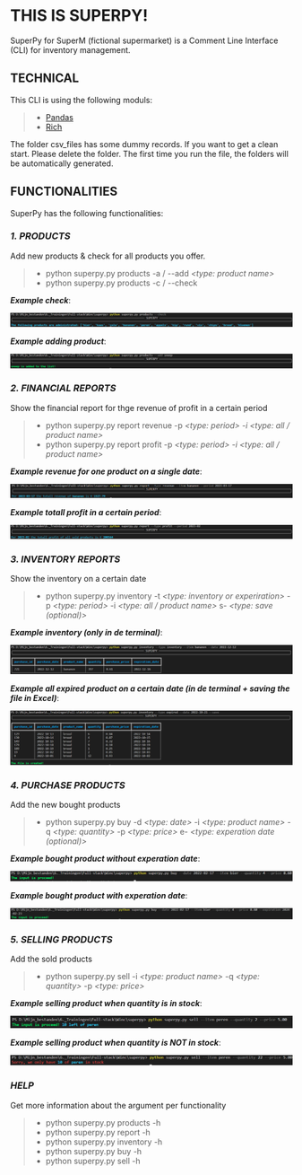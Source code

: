 # THIS IS SUPERPY!

SuperPy for SuperM (fictional supermarket) is a Comment Line Interface (CLI) for inventory management.

## **TECHNICAL**

This CLI is using the following moduls:

> - [Pandas](https://pandas.pydata.org/docs/)
> - [Rich](https://rich.readthedocs.io/en/stable/introduction.html)

The folder csv_files has some dummy records. If you want to get a clean start. Please delete the folder. The first time you run the file, the folders will be automatically generated.

## **FUNCTIONALITIES**

SuperPy has the following functionalities:

### _1. PRODUCTS_

Add new products & check for all products you offer.

> - python superpy.py products -a / --add _<type: product name>_
> - python superpy.py products -c / --check

**_Example check_**:

![An example of listing all products your company is offering](/assets/product_check.bmp)

**_Example adding product_**:

![An example of adding a new product to the list](/assets/product_add.bmp)

### _2. FINANCIAL REPORTS_

Show the financial report for thge revenue of profit in a certain period

> - python superpy.py report revenue -p _<type: period> -i <type: all / product name>_
> - python superpy.py report profit -p _<type: period> -i <type: all / product name>_

**_Example revenue for one product on a single date_**:

![An example of the revenue for one product on a single date](/assets/revenue_item_date.bmp)

**_Example totall profit in a certain period_**:

![An example of the totall profit in a certain period](/assets/profit_all_period.bmp)

### _3. INVENTORY REPORTS_

Show the inventory on a certain date

> - python superpy.py inventory -t _<type: inventory or experiration>_ -p _<type: period>_ -i _<type: all / product name>_ s- _<type: save (optional)>_

**_Example inventory (only in de terminal)_**:

![An example of a product in stock on a certain date](/assets/inventory_item.bmp)

**_Example all expired product on a certain date (in de terminal + saving the file in Excel)_**:

![An example of all expired product on a certain date](/assets/expired_all_save.bmp)

### _4. PURCHASE PRODUCTS_

Add the new bought products

> - python superpy.py buy -d _<type: date>_ -i _<type: product name>_ -q _<type: quantity>_ -p _<type: price>_ e- _<type: experation date (optional)>_

**_Example bought product without experation date_**:

![An example of adding a new bought product](/assets/buy.bmp)

**_Example bought product with experation date_**:

![An example of adding a new bought product](/assets/buy_exp.bmp)

### _5. SELLING PRODUCTS_

Add the sold products

> - python superpy.py sell -i _<type: product name>_ -q _<type: quantity>_ -p _<type: price>_

**_Example selling product when quantity is in stock_**:

![An example of selling products when quantity is in stock](/assets/sell.bmp)

**_Example selling product when quantity is NOT in stock_**:

![An example of selling products when quantity is NOT in stock](/assets/sell_not.bmp)

### _HELP_

Get more information about the argument per functionality

> - python superpy.py products -h
> - python superpy.py report -h
> - python superpy.py inventory -h
> - python superpy.py buy -h
> - python superpy.py sell -h

